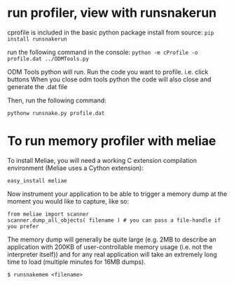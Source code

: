 # run profiler, view with runsnakerun
cprofile is included in the basic python package
install from source: 
```pip install runsnakerun```

run the following command in the console:
```python -m cProfile -o profile.dat ../ODMTools.py```

ODM Tools python will run. Run the code you want to profile. i.e. click buttons
When you close odm tools python the code will also close and generate the .dat file

Then, run the following command:

```pythonw runsnake.py profile.dat```

# To run memory profiler with meliae 

To install Meliae, you will need a working C extension compilation environment (Meliae uses a Cython extension):

```easy_install meliae```

Now instrument your application to be able to trigger a memory dump at the moment you would like to capture, like so:

```
from meliae import scanner
scanner.dump_all_objects( filename ) # you can pass a file-handle if you prefer
```

The memory dump will generally be quite large (e.g. 2MB to describe an application with 200KB of user-controllable memory usage (i.e. not the interpreter itself)) and for any real application will take an extremely long time to load (multiple minutes for 16MB dumps).

```
$ runsnakemem <filename>
```

